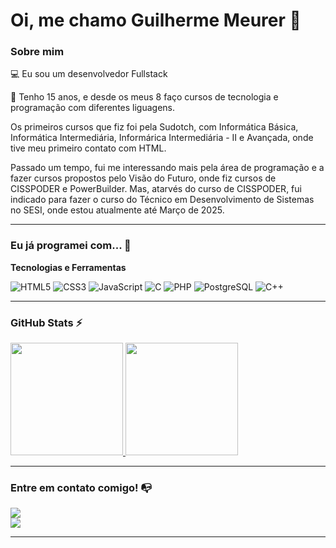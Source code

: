 # Oi, me chamo Guilherme Meurer 👋

### Sobre mim

💻 Eu sou um desenvolvedor Fullstack

📜 Tenho 15 anos, e desde os meus 8 faço cursos de tecnologia e programação com diferentes liguagens.

Os primeiros cursos que fiz foi pela Sudotch, com Informática Básica, Informática Intermediária, Informárica Intermediária - II e Avançada, onde tive meu primeiro contato com HTML.

Passado um tempo, fui me interessando mais pela área de programação e a fazer cursos propostos pelo Visão do Futuro, onde fiz cursos de CISSPODER e PowerBuilder. Mas, 
atarvés do curso de CISSPODER, fui indicado para fazer o curso do Técnico em Desenvolvimento de Sistemas no SESI, onde estou atualmente até Março de 2025.

---

### Eu já programei com... 🔧

**Tecnologias e Ferramentas**

![HTML5](https://img.shields.io/badge/html5-%23E34F26.svg?style=for-the-badge&logo=html5&logoColor=white)
![CSS3](https://img.shields.io/badge/css3-%231572B6.svg?style=for-the-badge&logo=css3&logoColor=white)
![JavaScript](https://img.shields.io/badge/javascript-%23323330.svg?style=for-the-badge&logo=javascript&logoColor=%23F7DF1E)
![C](https://img.shields.io/badge/c-%2300599C.svg?style=for-the-badge&logo=c&logoColor=white)
![PHP](https://img.shields.io/badge/php-%23777BB4.svg?style=for-the-badge&logo=php&logoColor=white)
![PostgreSQL](https://img.shields.io/badge/postgres-%23316192.svg?style=for-the-badge&logo=postgresql&logoColor=white)
![C++](https://img.shields.io/badge/C%2B%2B-%2300599C.svg?style=for-the-badge&logo=c%2B%2B&logoColor=white)

---

### GitHub Stats ⚡

<div>
  <a href="https://github.com/Meurer531">
    <img height="180em" src="https://github-readme-stats.vercel.app/api/top-langs/?username=Meurer531&theme=dracula&show_icons=true&hide_border=false&layout=compact"/>
    <img height="180em" src="https://github-readme-stats.vercel.app/api?username=Meurer531&theme=dracula&show_icons=true&hide_border=false&count_private=true"/>
  </a>
</div>

---

### Entre em contato comigo! 📭
<div>
  <a href="https://www.instagram.com/_m3ure.r" target="_blank"><img src="https://img.shields.io/badge/-Instagram-%23E4405F?style=for-the-badge&logo=instagram&logoColor=white" target="_blank"></a>
</div>

<div>
  <a href="https://www.linkedin.com/in/guilherme-meurer-63419b333/" target="_blank"><img src="https://img.shields.io/badge/-LinkedIn-%230077B5?style=for-the-badge&logo=linkedin&logoColor=white" target="_blank"></a>
</div>


---
